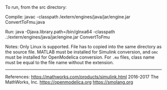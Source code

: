 To run, from the src directory:

Compile:
javac -classpath <matlabroot>/extern/engines/java/jar/engine.jar ConvertToFmu.java

Run:
java -Djava.library.path=<matlabroot>/bin/glnxa64 -classpath .:<matlabroot>/extern/engines/java/jar/engine.jar ConvertToFmu <filepath>

Notes: Only Linux is supported. File has to copied into the same directory as the source file. MATLAB must be installed for Simulink conversion, and `omc` must be installed for OpenModelica conversion. For `.mo` files, class name must be equal to the file name without the extension.

--------------------------
References:
https://mathworks.com/products/simulink.html 2016-2017 The MathWorks, Inc.
https://openmodelica.org
https://smolang.org
